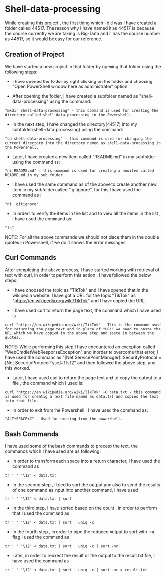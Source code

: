 <h1>Shell-data-processing</h1>

While creating this project , the first thing which I did was I have created a folder called 44517. The reason why I have named it as 44517 is because the course currently we are taking is Big-Data and it has the course number as 44517, so it would be easy for our reference.

<h2> Creation of Project </h2>
We have started a new project in that folder by opening that folder using the following steps:

- I have opened the folder by right clicking on the folder and choosing "Open PowerShell window here as administrator" option.

- After opening the folder, I have created a subfolder named as "shell-data-processing" using the command:
```
"mkdir shell-data-processing" - this command is used for creating the directory called shell-data-processing in the Powershell.
```
- In the next step, I have changed the directory(44517) into my subfolder(shell-data-processing) using the command:
```
"cd shell-data-processing" - this command is used for changing the current directory into the directory named as shell-data-processing in the Powershell.
```

- Later, I have created a new item called "README.md" in my subfolder using the command as:
```
"ni README.md" - this command is used for creating a newitem called README.md in my sub folder.
```

- I have used the same command as of the above to create another new item in my subfolder called ".gitignore", for this I have used the command as :
```
"ni .gitignore"
```

- In orderr to verify the items in the list and to view all the items in the list , I have used the command as:
```
"ls"
```

NOTE: For all the above commands we should not place them in the double quotes in Powershell, if we do it shows the error messages.

<h2> Curl Commands </h2>
After completing the above process, I have started working with retrieval of text with curl, in order to perform this action , I have followed the below steps:

- I have choosed the topic as "TikTok" and I have opened that in the wikipedia website. I have got a URL for the topic "TikTok" as "https://en.wikipedia.org/wiki/TikTok" and I have copied the URL.

- I have used curl to return the page text, the command which I have used is 
```
curl "https://en.wikipedia.org/wiki/TikTok" - This is the command used for returning the page text and in place of "URL" we need to paste the URL which we have copied in the above step and paste in between the quotes.
```

NOTE: While performing this step I have encountered an exception called "WebCmdletWebResponseException" and inorder to overcome that error, I have used the command as "[Net.ServicePointManager]::SecurityProtocol = [Net.SecurityProtocolType]::Tls12" and then followed the above step, and this worked.

- Later, I have used curl to return the page text and to copy the output to a file , the command which I used is:
```
curl "https://en.wikipedia.org/wiki/TikTok" -O data.txt - this command is used for creatig a text file named as data.txt and copies the text into that file.
```

- In order to exit from the Powershell , I have used the command as:
```
"ALT+SPACE+C" - Used for exiting from the powershell.
```

<h2> Bash Commands </h2>

I have used some of the bash commands to process the text, the commands which I have used are as following:

- In order to transform each space into a return character, I have used the command as
```
tr ' ' '\12' < data.txt
```

- In the second step , I tried to sort the output and also to send the results of one command as input into another command, I have used 
```
tr ' ' '\12' < data.txt | sort
```

- In the third step, I have sorted based on the count , in order to perform that I used the command as 
```
tr ' ' '\12' < data.txt | sort | uniq -c
```

- In the fourth step , in order to pipe the reduced output to sort with -nr flag I used the command as
```
tr ' ' '\12' < data.txt | sort | uniq -c | sort -nr
```

- Later, in order to redirect the result or the output to the result.txt file, I have used the command as
```
tr ' ' '\12' < data.txt | sort | uniq -c | sort -nr > result.txt
```
